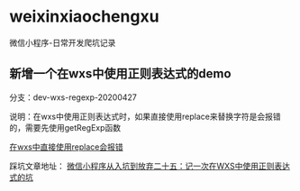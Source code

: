 # weixinxiaochengxu
微信小程序-日常开发爬坑记录

## 新增一个在wxs中使用正则表达式的demo
分支：dev-wxs-regexp-20200427 

说明：在wxs中使用正则表达式时，如果直接使用replace来替换字符是会报错的，需要先使用getRegExp函数

[在wxs中直接使用replace会报错](https://img.alicdn.com/imgextra/i4/759415648/O1CN01mYcjuF1rapZsdAEPj_!!759415648.png)

踩坑文章地址：
[微信小程序从入坑到放弃二十五：记一次在WXS中使用正则表达式的坑](http://www.yilingsj.com/xwzj/2020-04-27/weixin-wxs-regexp.html)
